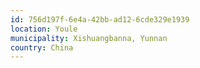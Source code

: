 ```yaml
---
id: 756d197f-6e4a-42bb-ad12-6cde329e1939
location: Youle
municipality: Xishuangbanna, Yunnan
country: China
---
```

